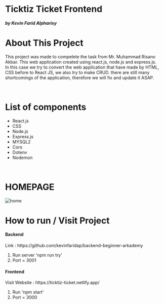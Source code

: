 # Ticktiz Ticket Frontend
 <h5> by Kevin Farid Alpharisy </h5>

# About This Project 
<p> This project was made to compelete the task from Mr. Muhammad Risano Akbar.
This web application created using react.js, node.js and express.js. In this case we try to convert the web application that have made by HTML, CSS before to React JS, we also try to make CRUD. there are still many shortcomings of the application, therefore we will fix and update it ASAP.
</p> 

<br>

# List of components
<ul>
  <li> React.js </li>
  <li> CSS </li>
  <li> Node.js  </li>
  <li> Express.js  </li>
  <li> MYSQL2  </li>
  <li> Cors  </li>
  <li> Dotenv  </li>
  <li> Nodemon  </li>
</ul>

<br>

# HOMEPAGE
![home](https://user-images.githubusercontent.com/74039235/115293145-2b0c1f80-a181-11eb-96f7-dab557c92c18.jpg)

# How to run / Visit Project
<h4> Backend </h4>
<p> Link : https://github.com/kevinfaridap/backend-beginner-arkademy </p>
<ol>
  <li> Run server 'npm run try'  </li>
  <li> Port = 3001  </li> 
  
</ol>

<h4> Frontend </h4>
<p> Visit Website : https://ticktiz-ticket.netlify.app/ </p>
<ol>
  <li> Run 'npm start'  </li>
  <li> Port = 3000  </li> 
</ol>

